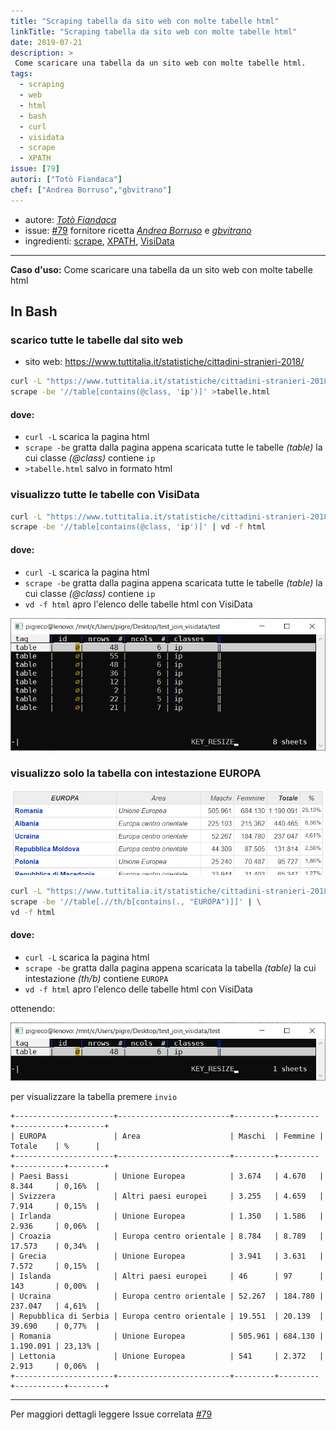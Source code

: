 ```yaml
---
title: "Scraping tabella da sito web con molte tabelle html"
linkTitle: "Scraping tabella da sito web con molte tabelle html"
date: 2019-07-21
description: >
 Come scaricare una tabella da un sito web con molte tabelle html.
tags:
  - scraping
  - web
  - html
  - bash
  - curl
  - visidata
  - scrape
  - XPATH
issue: [79]
autori: ["Totò Fiandaca"]
chef: ["Andrea Borruso","gbvitrano"]
---
```


* autore: _[Totò Fiandaca](https://twitter.com/totofiandaca?lang=it)_
* issue: [#79](https://github.com/opendatasicilia/tansignari/issues/79) fornitore ricetta *[Andrea Borruso](https://twitter.com/aborruso?lang=it)* e *[gbvitrano](https://twitter.com/gbvitrano)*
* ingredienti: [scrape](https://github.com/aborruso/scrape-cli), [XPATH](https://it.wikipedia.org/wiki/XPath), [VisiData](http://visidata.org/man/)

---

**Caso d'uso:** Come scaricare una tabella da un sito web con molte tabelle html

## In Bash

### scarico tutte le tabelle dal sito web

- sito web: https://www.tuttitalia.it/statistiche/cittadini-stranieri-2018/

```bash
curl -L "https://www.tuttitalia.it/statistiche/cittadini-stranieri-2018/" | \
scrape -be '//table[contains(@class, 'ip')]' >tabelle.html
```
#### dove:
- `curl -L` scarica la pagina html
- `scrape -be` gratta dalla pagina appena scaricata tutte le tabelle _(table)_ la cui classe _(@class)_ contiene `ip`
- `>tabelle.html` salvo in formato html


### visualizzo tutte le tabelle con VisiData

```bash
curl -L "https://www.tuttitalia.it/statistiche/cittadini-stranieri-2018/" | \
scrape -be '//table[contains(@class, 'ip')]' | vd -f html
```

#### dove:
- `curl -L` scarica la pagina html
- `scrape -be` gratta dalla pagina appena scaricata tutte le tabelle _(table)_ la cui classe _(@class)_ contiene `ip`
- `vd -f html` apro l'elenco delle tabelle html con VisiData

![](./scrape_01.png)

### visualizzo solo la tabella con intestazione EUROPA

![](./scrape_00.png)

```bash
curl -L "https://www.tuttitalia.it/statistiche/cittadini-stranieri-2018/" | \
scrape -be '//table[.//th/b[contains(., "EUROPA")]]' | \
vd -f html
```

#### dove:
- `curl -L` scarica la pagina html
- `scrape -be` gratta dalla pagina appena scaricata la tabella _(table)_ la cui intestazione _(th/b)_ contiene `EUROPA`
- `vd -f html` apro l'elenco delle tabelle html con VisiData

ottenendo:

![](./scrape_02.png)

per visualizzare la tabella premere `invio`

```
+----------------------+-------------------------+---------+---------+-----------+--------+
| EUROPA               | Area                    | Maschi  | Femmine | Totale    | %      |
+----------------------+-------------------------+---------+---------+-----------+--------+
| Paesi Bassi          | Unione Europea          | 3.674   | 4.670   | 8.344     | 0,16%  |
| Svizzera             | Altri paesi europei     | 3.255   | 4.659   | 7.914     | 0,15%  |
| Irlanda              | Unione Europea          | 1.350   | 1.586   | 2.936     | 0,06%  |
| Croazia              | Europa centro orientale | 8.784   | 8.789   | 17.573    | 0,34%  |
| Grecia               | Unione Europea          | 3.941   | 3.631   | 7.572     | 0,15%  |
| Islanda              | Altri paesi europei     | 46      | 97      | 143       | 0,00%  |
| Ucraina              | Europa centro orientale | 52.267  | 184.780 | 237.047   | 4,61%  |
| Repubblica di Serbia | Europa centro orientale | 19.551  | 20.139  | 39.690    | 0,77%  |
| Romania              | Unione Europea          | 505.961 | 684.130 | 1.190.091 | 23,13% |
| Lettonia             | Unione Europea          | 541     | 2.372   | 2.913     | 0,06%  |
+----------------------+-------------------------+---------+---------+-----------+--------+
```
---

Per maggiori dettagli leggere Issue correlata [#79](https://github.com/opendatasicilia/tansignari/issues/79)
